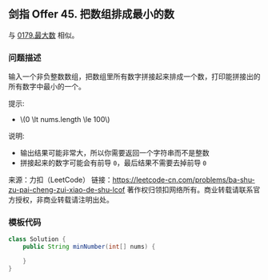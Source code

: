 <script src="https://cdn.bootcss.com/mathjax/2.7.7/MathJax.js?config=TeX-AMS-MML_HTMLorMML"></script>

## 剑指 Offer 45. 把数组排成最小的数

与 [0179.最大数](../leetcode/sorting/0179.最大数.md) 相似。

### 问题描述

输入一个非负整数数组，把数组里所有数字拼接起来排成一个数，打印能拼接出的所有数字中最小的一个。

提示:

* \\(0 \lt nums.length \le 100\\)

说明:

* 输出结果可能非常大，所以你需要返回一个字符串而不是整数
* 拼接起来的数字可能会有前导 `0`，最后结果不需要去掉前导 `0`

来源：力扣（LeetCode）
链接：https://leetcode-cn.com/problems/ba-shu-zu-pai-cheng-zui-xiao-de-shu-lcof
著作权归领扣网络所有。商业转载请联系官方授权，非商业转载请注明出处。

### 模板代码

``` java
class Solution {
    public String minNumber(int[] nums) {

    }
}
```
